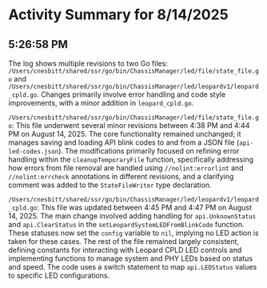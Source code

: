 # Activity Summary for 8/14/2025

## 5:26:58 PM
The log shows multiple revisions to two Go files: `/Users/cnesbitt/shared/ssr/go/bin/ChassisManager/led/file/state_file.go` and `/Users/cnesbitt/shared/ssr/go/bin/ChassisManager/led/leopardv1/leopard_cpld.go`.  Changes primarily involve error handling and code style improvements, with a minor addition in `leopard_cpld.go`.

`/Users/cnesbitt/shared/ssr/go/bin/ChassisManager/led/file/state_file.go`: This file underwent several minor revisions between 4:38 PM and 4:44 PM on August 14, 2025.  The core functionality remained unchanged; it manages saving and loading API blink codes to and from a JSON file (`api-led-codes.json`).  The modifications primarily focused on refining error handling within the `cleanupTemporaryFile` function, specifically addressing how errors from file removal are handled using `//nolint:errorlint` and `//nolint:errcheck` annotations in different revisions, and a clarifying comment was added to the `StateFileWriter` type declaration.

`/Users/cnesbitt/shared/ssr/go/bin/ChassisManager/led/leopardv1/leopard_cpld.go`:  This file was updated between 4:45 PM and 4:47 PM on August 14, 2025. The main change involved adding handling for `api.UnknownStatus` and `api.ClearStatus` in the `setLeopardSystemLEDFromBlinkCode` function. These statuses now set the `config` variable to `nil`, implying no LED action is taken for these cases.  The rest of the file remained largely consistent, defining constants for interacting with Leopard CPLD LED controls and implementing functions to manage system and PHY LEDs based on status and speed.  The code uses a switch statement to map `api.LEDStatus` values to specific LED configurations.
